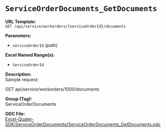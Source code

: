 # `ServiceOrderDocuments_GetDocuments`

**URL Template:**  
`GET /api/service/workorders/{serviceOrderId}/documents`

**Parameters:**  
- `serviceOrderId` (path)

**Excel Named Range(s):**  
- `ServiceOrderId`

**Description:**  
Sample request:
            
GET api/service/workorders/1000/documents

**Group (Tag):**  
ServiceOrderDocuments

**ODC File:**  
[Excel-Qualer-SDK/ServiceOrderDocuments/ServiceOrderDocuments_GetDocuments.odc](https://github.com/Johnson-Gage-Inspection-Inc/qualer-sdk-odc/blob/main/Excel-Qualer-SDK/ServiceOrderDocuments/ServiceOrderDocuments_GetDocuments.odc)

